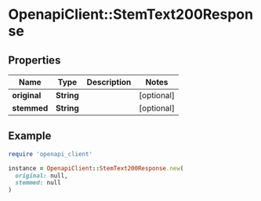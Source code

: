 # OpenapiClient::StemText200Response

## Properties

| Name | Type | Description | Notes |
| ---- | ---- | ----------- | ----- |
| **original** | **String** |  | [optional] |
| **stemmed** | **String** |  | [optional] |

## Example

```ruby
require 'openapi_client'

instance = OpenapiClient::StemText200Response.new(
  original: null,
  stemmed: null
)
```

